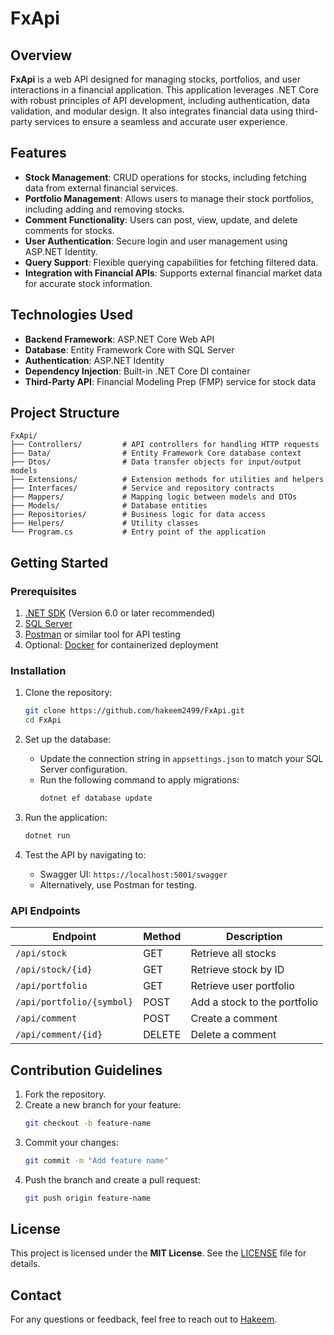 
# FxApi

## Overview

**FxApi** is a web API designed for managing stocks, portfolios, and user interactions in a financial application. This application leverages .NET Core with robust principles of API development, including authentication, data validation, and modular design. It also integrates financial data using third-party services to ensure a seamless and accurate user experience.

## Features

- **Stock Management**: CRUD operations for stocks, including fetching data from external financial services.
- **Portfolio Management**: Allows users to manage their stock portfolios, including adding and removing stocks.
- **Comment Functionality**: Users can post, view, update, and delete comments for stocks.
- **User Authentication**: Secure login and user management using ASP.NET Identity.
- **Query Support**: Flexible querying capabilities for fetching filtered data.
- **Integration with Financial APIs**: Supports external financial market data for accurate stock information.

## Technologies Used

- **Backend Framework**: ASP.NET Core Web API
- **Database**: Entity Framework Core with SQL Server
- **Authentication**: ASP.NET Identity
- **Dependency Injection**: Built-in .NET Core DI container
- **Third-Party API**: Financial Modeling Prep (FMP) service for stock data

## Project Structure

```plaintext
FxApi/
├── Controllers/         # API controllers for handling HTTP requests
├── Data/                # Entity Framework Core database context
├── Dtos/                # Data transfer objects for input/output models
├── Extensions/          # Extension methods for utilities and helpers
├── Interfaces/          # Service and repository contracts
├── Mappers/             # Mapping logic between models and DTOs
├── Models/              # Database entities
├── Repositories/        # Business logic for data access
├── Helpers/             # Utility classes
└── Program.cs           # Entry point of the application
```

## Getting Started

### Prerequisites

1. [.NET SDK](https://dotnet.microsoft.com/download) (Version 6.0 or later recommended)
2. [SQL Server](https://www.microsoft.com/sql-server)
3. [Postman](https://www.postman.com/) or similar tool for API testing
4. Optional: [Docker](https://www.docker.com/) for containerized deployment

### Installation

1. Clone the repository:
   ```bash
   git clone https://github.com/hakeem2499/FxApi.git
   cd FxApi
   ```

2. Set up the database:
   - Update the connection string in `appsettings.json` to match your SQL Server configuration.
   - Run the following command to apply migrations:
     ```bash
     dotnet ef database update
     ```

3. Run the application:
   ```bash
   dotnet run
   ```

4. Test the API by navigating to:
   - Swagger UI: `https://localhost:5001/swagger`
   - Alternatively, use Postman for testing.

### API Endpoints

| Endpoint                          | Method | Description                     |
|-----------------------------------|--------|---------------------------------|
| `/api/stock`                      | GET    | Retrieve all stocks            |
| `/api/stock/{id}`                 | GET    | Retrieve stock by ID           |
| `/api/portfolio`                  | GET    | Retrieve user portfolio         |
| `/api/portfolio/{symbol}`         | POST   | Add a stock to the portfolio   |
| `/api/comment`                    | POST   | Create a comment               |
| `/api/comment/{id}`               | DELETE | Delete a comment               |

## Contribution Guidelines

1. Fork the repository.
2. Create a new branch for your feature:
   ```bash
   git checkout -b feature-name
   ```
3. Commit your changes:
   ```bash
   git commit -m "Add feature name"
   ```
4. Push the branch and create a pull request:
   ```bash
   git push origin feature-name
   ```

## License

This project is licensed under the **MIT License**. See the [LICENSE](./LICENSE) file for details.

## Contact

For any questions or feedback, feel free to reach out to [Hakeem](emmanuelokore67@gmail.com).
